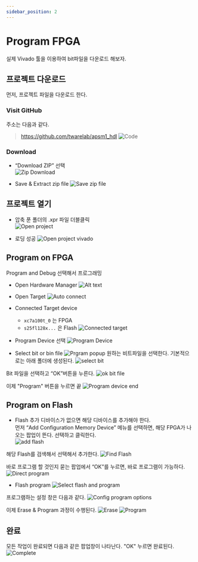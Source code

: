 ```yaml
---
sidebar_position: 2
---
```


# Program FPGA

실제 Vivado 툴을 이용하여 bit파일을 다운로드 해보자.

## 프로젝트 다운로드

먼저, 프로젝트 파일을 다운로드 한다.  

### Visit GitHub
주소는 다음과 같다.  
> https://github.com/twarelab/apsm1_hdl
![Code](image-20.png)

### Download

- “Download ZIP” 선택  
![Zip Download](image-21.png)

- Save & Extract zip file
![Save zip file](image-22.png)

## 프로젝트 열기

- 압축 푼 폴더의 .xpr 파일 더블클릭  
![Open project](image-23.png)

- 로딩 성공
![Open project vivado](image-24.png)

## Program on FPGA

Program and Debug 선택해서 프로그래밍

- Open Hardware Manager
![Alt text](image-25.png)
- Open Target
![Auto connect](image-26.png)

- Connected Target device
  - `xc7a100t_0` 는 FPGA
  - `s25fl128x...` 은 Flash 
![Connected target](image-27.png)

- Program Device 선택
![Program Device](image-28.png)
- Select bit or bin file
![Prgram popup](image-29.png)
원하는 비트파일을 선택한다. 기본적으로는 아래 폴더에 생성된다.
![select bit](image-30.png)

Bit 파일을 선택하고 “OK”버튼을 누른다.
![ok bit file](image-31.png)

이제 "Program" 버튼을 누르면 끝
![Program device end](image-32.png)

## Program on Flash

- Flash 추가
디바이스가 없으면 해당 디바이스를 추가해야 한다.  
먼저 “Add Configuration Memory Device” 메뉴를 선택하면, 해당 FPGA가 나오는 팝업이 뜬다. 선택하고 클릭한다.  
![add flash](image-33.png)
 
해당 Flash를 검색해서 선택해서 추가한다.
![Find Flash](image-34.png)

바로 프로그램 할 것인지 묻는 팝업에서 “OK”를 누르면, 바로 프로그램이 가능하다.  
![Direct program](image-35.png)

- Flash program
![Select flash and program](image-36.png)

프로그램하는 설정 창은 다음과 같다.
![Config program options](image-37.png)

이제 Erase & Program 과정이 수행된다.
![Erase](image-38.png)
![Program](image-39.png)

## 완료
모든 작업이 완료되면 다음과 같은 팝업창이 나타난다. "OK" 누르면 완료된다.
![Complete](image-40.png)

